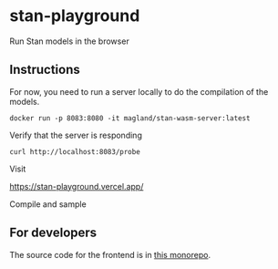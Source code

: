 # stan-playground

Run Stan models in the browser

## Instructions

For now, you need to run a server locally to do the compilation of the models.

```
docker run -p 8083:8080 -it magland/stan-wasm-server:latest
```

Verify that the server is responding

```
curl http://localhost:8083/probe
```

Visit

https://stan-playground.vercel.app/

Compile and sample

## For developers

The source code for the frontend is in [this monorepo](https://github.com/magland/fi-sci/tree/main/apps/stan-playground).



